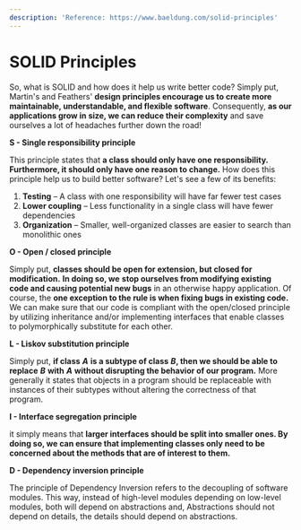 ```yaml
---
description: 'Reference: https://www.baeldung.com/solid-principles'
---
```


# SOLID Principles

So, what is SOLID and how does it help us write better code? Simply put, Martin's and Feathers' **design principles encourage us to create more maintainable, understandable, and flexible software**. Consequently, **as our applications grow in size, we can reduce their complexity** and save ourselves a lot of headaches further down the road!

**S - Single responsibility principle**

This principle states that **a class should only have one responsibility. Furthermore, it should only have one reason to change.** How does this principle help us to build better software? Let's see a few of its benefits:

1. **Testing** – A class with one responsibility will have far fewer test cases
2. **Lower coupling** – Less functionality in a single class will have fewer dependencies
3. **Organization** – Smaller, well-organized classes are easier to search than monolithic ones

**O - Open / closed principle**

Simply put, **classes should be open for extension, but closed for modification.** **In doing so, we** **stop ourselves from modifying existing code and causing potential new bugs** in an otherwise happy application. Of course, the **one exception to the rule is when fixing bugs in existing code.** We can make sure that our code is compliant with the open/closed principle by utilizing inheritance and/or implementing interfaces that enable classes to polymorphically substitute for each other.

**L - Liskov substitution principle**

Simply put, **if class** _**A**_ **is a subtype of class** _**B**_**, then we should be able to replace** _**B**_ **with** _**A**_ **without disrupting the behavior of our program.** More generally it states that objects in a program should be replaceable with instances of their subtypes without altering the correctness of that program.

**I - Interface segregation principle**

it simply means that **larger interfaces should be split into smaller ones. By doing so, we can ensure that implementing classes only need to be concerned about the methods that are of interest to them.**

**D - Dependency inversion principle**

The principle of Dependency Inversion refers to the decoupling of software modules. This way, instead of high-level modules depending on low-level modules, both will depend on abstractions and, Abstractions should not depend on details, the details should depend on abstractions.

